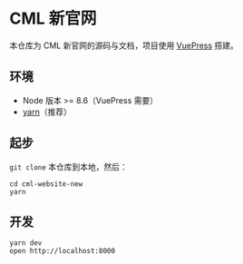 # CML 新官网

本仓库为 CML 新官网的源码与文档，项目使用 [VuePress](https://vuepress.vuejs.org/zh/) 搭建。

## 环境

- Node 版本 >= 8.6（VuePress 需要）
- [yarn](https://classic.yarnpkg.com/zh-Hans/)（推荐）

## 起步

`git clone` 本仓库到本地，然后：

```shell script
cd cml-website-new
yarn
```

## 开发

```shell script
yarn dev
open http://localhost:8000
```
